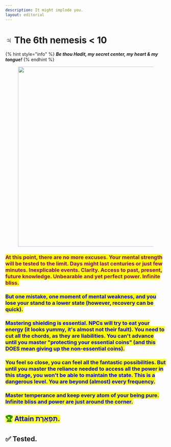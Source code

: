 ```yaml
---
description: It might implode you.
layout: editorial
---
```


# ♃ The 6th nemesis < 10

{% hint style="info" %}
_**Be thou Hadit, my secret center, my heart & my tongue!**_
{% endhint %}

<figure><img src="../../../../../.gitbook/assets/pexels-btgl-♡-19821995.jpg" alt="" width="563"><figcaption></figcaption></figure>

### <mark style="color:purple;">At this point, there are no more excuses. Your mental strength will be tested to the limit. Days might last centuries or just few minutes. Inexplicable events. Clarity. Access to past, present, future knowledge. Unbearable and yet perfect power. Infinite bliss.</mark>&#x20;

### <mark style="color:blue;">But one mistake, one moment of mental weakness, and you lose your stand to a lower state (however, recovery can be quick).</mark>&#x20;

### <mark style="color:blue;">Mastering shielding is essential. NPCs will try to eat your energy (it looks yummy, it's almost not their fault). You need to cut all the chords, as they are liabilities. You can't advance until you master "protecting your essential coins" (and this DOES mean giving up the non-essential coins).</mark>

### <mark style="color:blue;">You feel so close, you can feel all the fantastic possibilities. But until you master the reliance needed to access all the power in this stage, you won't be able to maintain the state. This is a dangerous level. You are beyond (almost) every frequency.</mark>&#x20;

### <mark style="color:blue;">Master temperance and keep every atom of your being pure. Infinite bliss and power are just around the corner.</mark>

### &#x20;

## <mark style="color:green;">🏆</mark> <mark style="color:blue;">Attain תִּפְאֶרֶת.</mark>

## ✅ Tested.
